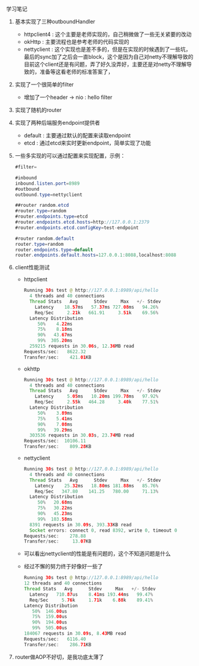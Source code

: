 学习笔记

1. 基本实现了三种outboundHandler
    * httpclient4 : 这个主要是老师实现的，自己稍微做了一些无关紧要的改动
    * okHttp : 主要流程也是参考老师的代码实现的
    * nettyclient : 这个实现也是差不多的，但是在实现的时候遇到了一些坑，最后的sync加了之后会一直block，这个是因为自己对netty不理解导致的 目前这个client还是有问题，弄了好久没弄好，主要还是对netty不理解导致的，准备等这看老师的标准答案了，
2. 实现了一个很简单的filter
    * 增加了一个header -> nio : hello filter
    
3. 实现了随机的router

4. 实现了两种后端服务endpoint提供者
    * default : 主要通过默认的配置来读取endpoint
    * etcd : 通过etcd来实时更新endpoint，简单实现了功能

5. 一些多实现的可以通过配置来实现配置，示例：
    ```java
   #filter=
   
   #inbound
   inbound.listen.port=8989
   #outbound
   outbound.type=nettyclient
   
   ##router random.etcd
   #router.type=random
   #router.endpoints.type=etcd
   #router.endpoints.etcd.hosts=http://127.0.0.1:2379
   #router.endpoints.etcd.configKey=test-endpoint
   
   #router random.default
   router.type=random
   router.endpoints.type=default
   router.endpoints.default.hosts=127.0.0.1:8088,localhost:8088
    ```
   
6. client性能测试
    * httpclient
        ```java
        Running 30s test @ http://127.0.0.1:8989/api/hello
          4 threads and 40 connections
          Thread Stats   Avg      Stdev     Max   +/- Stdev
            Latency    18.57ms   57.37ms 727.08ms   94.26%
            Req/Sec     2.21k   661.91     3.51k    69.56%
          Latency Distribution
             50%    4.22ms
             75%    8.18ms
             90%   43.67ms
             99%  305.20ms
          259215 requests in 30.06s, 12.36MB read
        Requests/sec:   8622.32
        Transfer/sec:    421.01KB
        ```
    * okhttp
        ```java
        Running 30s test @ http://127.0.0.1:8989/api/hello
          4 threads and 40 connections
          Thread Stats   Avg      Stdev     Max   +/- Stdev
            Latency     5.05ms   10.20ms 199.78ms   97.92%
            Req/Sec     2.55k   464.28     3.40k    77.51%
          Latency Distribution
             50%    3.89ms
             75%    5.41ms
             90%    7.08ms
             99%   39.29ms
          303536 requests in 30.03s, 23.74MB read
        Requests/sec:  10106.11
        Transfer/sec:    809.28KB
        ```
      
    * nettyclient
        ```java
        Running 30s test @ http://127.0.0.1:8989/api/hello
          4 threads and 40 connections
          Thread Stats   Avg      Stdev     Max   +/- Stdev
            Latency    25.32ms   18.80ms 181.88ms   85.76%
            Req/Sec   347.80    141.25   780.00     71.13%
          Latency Distribution
             50%   20.68ms
             75%   30.22ms
             90%   45.23ms
             99%  103.58ms
          8391 requests in 30.09s, 393.33KB read
          Socket errors: connect 0, read 8392, write 0, timeout 0
        Requests/sec:    278.88
        Transfer/sec:     13.07KB
        ```
    * 可以看出nettyclient的性能是有问题的，这个不知道问题是什么
    * 经过不懈的努力终于好像好一些了
        ```java
      Running 30s test @ http://127.0.0.1:8989/api/hello
        12 threads and 40 connections
        Thread Stats   Avg      Stdev     Max   +/- Stdev
          Latency   710.87us    8.41ms 193.44ms   99.47%
          Req/Sec     5.76k     1.71k    6.88k    89.41%
        Latency Distribution
           50%  146.00us
           75%  159.00us
           90%  194.00us
           99%  505.00us
        184067 requests in 30.09s, 8.43MB read
      Requests/sec:   6116.40
      Transfer/sec:    286.71KB
        ```

6. router做AOP不好切，是我功底太薄了